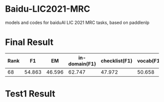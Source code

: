 # Baidu-LIC2021-MRC
models and codes for baiduAI LIC 2021 MRC tasks, based on paddlenlp

# Final Result
| Rank | F1 |	EM	| in-domain(F1)	| checklist(F1)	| vocab(F1)	| phrase(F1)	| semantic-role(F1)	| fault-tolerant(F1) |	reasoning(F1) | 
| --- | --- | --- | --- | --- | --- | --- | --- | --- | --- |  
| 68 | 54.863	| 46.596 | 62.747 |	47.972	| 50.658	| 55.706	| 44.278 | 47.15	| 42.068 |




# Test1 Result

